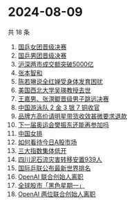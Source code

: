 # 2024-08-09

共 18 条

<!-- BEGIN -->
<!-- 最后更新时间 Fri Aug 09 2024 20:21:26 GMT+0800 (China Standard Time) -->

1. [国乒女团晋级决赛](https://www.zhihu.com/search?q=%E5%9B%BD%E4%B9%92%E5%A5%B3%E5%9B%A2%E6%99%8B%E7%BA%A7%E5%86%B3%E8%B5%9B)
1. [国乒男团晋级决赛](https://www.zhihu.com/search?q=%E5%9B%BD%E4%B9%92%E7%94%B7%E5%9B%A2%E6%99%8B%E7%BA%A7%E5%86%B3%E8%B5%9B)
1. [沪深两市成交额突破5000亿](https://www.zhihu.com/search?q=%E6%B2%AA%E6%B7%B1%E4%B8%A4%E5%B8%82%E6%88%90%E4%BA%A4%E9%A2%9D%E7%AA%81%E7%A0%B45000%E4%BA%BF)
1. [张本智和](https://www.zhihu.com/search?q=%E5%BC%A0%E6%9C%AC%E6%99%BA%E5%92%8C)
1. [陈若琳说全红婵受身体发育困扰](https://www.zhihu.com/search?q=%E9%99%88%E8%8B%A5%E7%90%B3%E8%AF%B4%E5%85%A8%E7%BA%A2%E5%A9%B5%E5%8F%97%E8%BA%AB%E4%BD%93%E5%8F%91%E8%82%B2%E5%9B%B0%E6%89%B0)
1. [美国西北大学吴瑛教授去世](https://www.zhihu.com/search?q=%E7%BE%8E%E5%9B%BD%E8%A5%BF%E5%8C%97%E5%A4%A7%E5%AD%A6%E5%90%B4%E7%91%9B%E6%95%99%E6%8E%88%E5%8E%BB%E4%B8%96)
1. [王嘉男、张溟鲲晋级男子跳远决赛](https://www.zhihu.com/search?q=%E7%8E%8B%E5%98%89%E7%94%B7%E3%80%81%E5%BC%A0%E6%BA%9F%E9%B2%B2%E6%99%8B%E7%BA%A7%E7%94%B7%E5%AD%90%E8%B7%B3%E8%BF%9C%E5%86%B3%E8%B5%9B)
1. [中国游泳队 2 金 3 银 7 铜收官](https://www.zhihu.com/search?q=%E4%B8%AD%E5%9B%BD%E6%B8%B8%E6%B3%B3%E9%98%9F%202%20%E9%87%91%203%20%E9%93%B6%207%20%E9%93%9C%E6%94%B6%E5%AE%98)
1. [品牌方高价请明星带货收效甚微要求退款](https://www.zhihu.com/search?q=%E5%93%81%E7%89%8C%E6%96%B9%E9%AB%98%E4%BB%B7%E8%AF%B7%E6%98%8E%E6%98%9F%E5%B8%A6%E8%B4%A7%E6%94%B6%E6%95%88%E7%94%9A%E5%BE%AE%E8%A6%81%E6%B1%82%E9%80%80%E6%AC%BE)
1. [下一届奥运会樊振东还能再参加吗](https://www.zhihu.com/search?q=%E4%B8%8B%E4%B8%80%E5%B1%8A%E5%A5%A5%E8%BF%90%E4%BC%9A%E6%A8%8A%E6%8C%AF%E4%B8%9C%E8%BF%98%E8%83%BD%E5%86%8D%E5%8F%82%E5%8A%A0%E5%90%97)
1. [中国女排](https://www.zhihu.com/search?q=%E4%B8%AD%E5%9B%BD%E5%A5%B3%E6%8E%92)
1. [如何看待今日A股市场](https://www.zhihu.com/search?q=%E5%A6%82%E4%BD%95%E7%9C%8B%E5%BE%85%E4%BB%8A%E6%97%A5A%E8%82%A1%E5%B8%82%E5%9C%BA)
1. [三大指数集体低开](https://www.zhihu.com/search?q=%E4%B8%89%E5%A4%A7%E6%8C%87%E6%95%B0%E9%9B%86%E4%BD%93%E4%BD%8E%E5%BC%80)
1. [四川泥石流灾害转移安置939人](https://www.zhihu.com/search?q=%E5%9B%9B%E5%B7%9D%E6%B3%A5%E7%9F%B3%E6%B5%81%E7%81%BE%E5%AE%B3%E8%BD%AC%E7%A7%BB%E5%AE%89%E7%BD%AE939%E4%BA%BA)
1. [国际乒联公布最新世界排名](https://www.zhihu.com/search?q=%E5%9B%BD%E9%99%85%E4%B9%92%E8%81%94%E5%85%AC%E5%B8%83%E6%9C%80%E6%96%B0%E4%B8%96%E7%95%8C%E6%8E%92%E5%90%8D)
1. [OpenAI 联合创始人离职](https://www.zhihu.com/search?q=OpenAI%20%E8%81%94%E5%90%88%E5%88%9B%E5%A7%8B%E4%BA%BA%E7%A6%BB%E8%81%8C)
1. [全球股市「黑色星期一」](https://www.zhihu.com/search?q=%E5%85%A8%E7%90%83%E8%82%A1%E5%B8%82%E3%80%8C%E9%BB%91%E8%89%B2%E6%98%9F%E6%9C%9F%E4%B8%80%E3%80%8D)
1. [OpenAI 两位联合创始人离职](https://www.zhihu.com/search?q=OpenAI%20%E4%B8%A4%E4%BD%8D%E8%81%94%E5%90%88%E5%88%9B%E5%A7%8B%E4%BA%BA%E7%A6%BB%E8%81%8C)

<!-- END -->
